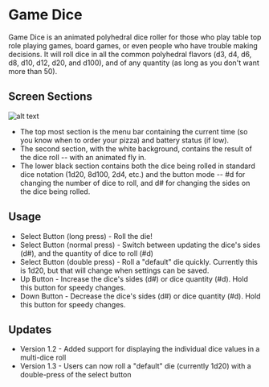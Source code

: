 Game Dice
=========

Game Dice is an animated polyhedral dice roller for those who play table top role playing games, board games, or even people who have trouble making decisions. It will roll dice in all the common polyhedral flavors (d3, d4, d6, d8, d10, d12, d20, and d100), and of any quantity (as long as you don't want more than 50).

Screen Sections
----
![alt text](https://github.com/FlashBIOS/gamedice/blob/master/Screen%20Image.png?raw=true "Game Die app screen")
* The top most section is the menu bar containing the current time (so you know when to order your pizza) and battery status (if low).
* The second section, with the white background, contains the result of the dice roll -- with an animated fly in.
* The lower black section contains both the dice being rolled in standard dice notation (1d20, 8d100, 2d4, etc.) and the button mode -- #d for changing the number of dice to roll, and d# for changing the sides on the dice being rolled.

Usage
----
* Select Button (long press) - Roll the die!
* Select Button (normal press) - Switch between updating the dice's sides (d#), and the quantity of dice to roll (#d)
* Select Button (double press) - Roll a "default" die quickly. Currently this is 1d20, but that will change when settings can be saved.
* Up Button - Increase the dice's sides (d#) or dice quantity (#d). Hold this button for speedy changes.
* Down Button - Decrease the dice's sides (d#) or dice quantity (#d). Hold this button for speedy changes.

Updates
----
* Version 1.2 - Added support for displaying the individual dice values in a multi-dice roll
* Version 1.3 - Users can now roll a "default" die (currently 1d20) with a double-press of the select button
